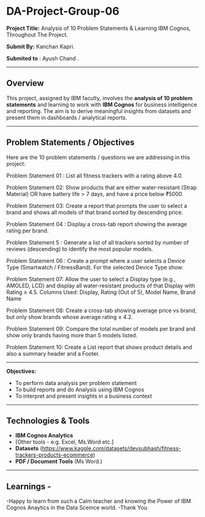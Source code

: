 # DA-Project-Group-06

**Project Title:** Analysis of 10 Problem Statements & Learning IBM Cognos, Throughout The Project. 

**Submit By:** Kanchan Kapri.

**Submited to** : Ayush Chand .

---

## Overview

This project, assigned by IBM faculty, involves the **analysis of 10 problem statements** and learning to work with **IBM Cognos** for business intelligence and reporting. The aim is to derive meaningful insights from datasets and present them in dashboards / analytical reports.

---

## Problem Statements / Objectives

Here are the 10 problem statements / questions we are addressing in this project:

Problem Statement 01 :   List all fitness trackers with a rating above 4.0.

Problem Statement 02:  Show products that are either water-resistant (Strap Material) OR 
have battery life > 7 days, and have a price below ₹5000.

Problem Statement 03:  Create a report that prompts the user to select a 
brand and shows all models of that brand sorted by descending price.

Problem Statement 04 :  Display a cross-tab report showing the average rating 
per brand.

Problem Statement 5 :   Generate a list of all trackers sorted by number of reviews 
(descending) to identify the most popular models.

Problem Statement 06 :  Create a prompt where a user selects a Device Type 
(Smartwatch / FitnessBand). For the selected Device Type show: 

Problem Statement 07:  Allow the user to select a Display type (e.g., AMOLED, 
LCD) and display all water-resistant products of that Display with Rating ≥ 4.5. 
Columns Used: Display, Rating (Out of 5), Model Name, Brand Name

Problem Statement 08:  Create a cross-tab showing average price vs brand, but 
only show brands whose average rating ≥ 4.2.

Problem Statement 09:  Compare the total number of models per brand and 
show only brands having more than 5 models listed.

Problem Statement 10: Create a List report that shows product details and also a 
summary header and a Footer.   

---

**Objectives:**
- To perform data analysis per problem statement  
- To build reports and do Analysis using IBM Cognos  
- To interpret and present insights in a business context  

---

## Technologies & Tools

- **IBM Cognos Analytics**  
- [Other tools - e.g. Excel, Ms.Word etc.]  
- **Datasets** (https://www.kaggle.com/datasets/devsubhash/fitness-trackers-products-ecommerce)  
- **PDF / Document Tools** (Ms Word.)  

---

## Learnings -
-Happy to learn from such a Calm teacher and knowing the Power of IBM Cognos Anaytics in the Data Sceince world.
-Thank You.



